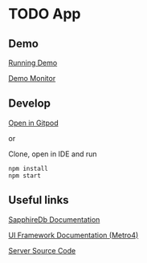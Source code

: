 # TODO App

## Demo

[Running Demo](https://mjanatzek.github.io/SapphireDb-TodoClient/demo/)

[Demo Monitor](https://mjanatzek.github.io/SapphireDb-TodoClient/monitor/)

## Develop

[Open in Gitpod](https://gitpod.io/#https://github.com/mjanatzek/SapphireDb-TodoClient)

or

Clone, open in IDE and run

````
npm install
npm start
````

## Useful links

[SapphireDb Documentation](https://sapphire-db.com/start/main)

[UI Framework Documentation (Metro4)](https://morrisjdev.github.io/ng-metro4/#/)

[Server Source Code](https://github.com/mjanatzek/SapphireDb-TodoServer)
